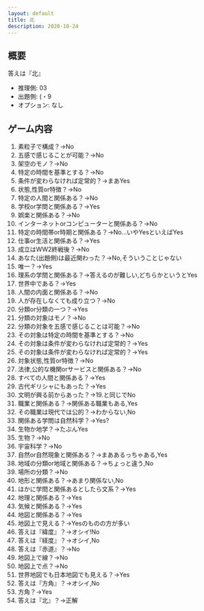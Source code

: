 ```yaml
---
layout: default
title: 北
description: 2020-10-24
---
```


## 概要

答えは『北』

- 推理側: 03
- 出題側: (・9
- オプション: なし

## ゲーム内容

1. 素粒子で構成？→No
2. 五感で感じることが可能？→No
3. 架空のモノ？→No
4. 特定の時間を基準とする？→No
5. 条件が変わらなければ定常的？→まあYes
6. 状態,性質or特徴？→No
7. 特定の人間と関係ある？→No
8. 学校or学問と関係ある？→Yes
9. 娯楽と関係ある？→No
10. インターネットorコンピューターと関係ある？→No
11. 特定の時間帯or時期と関係ある？→No…いやYesといえばYes
12. 仕事or生活と関係ある？→Yes
13. 成立はWW2終戦後？→No
14. あなた(出題側)は最近関わった？→No,そういうことじゃない
15. 唯一？→Yes
16. 理系の学問と関係ある？→答えるのが難しい,どちらかというとYes
17. 世界中である？→Yes
18. 人間の内面と関係ある？→No
19. 人が存在しなくても成り立つ？→No
20. 分類or分類の一つ？→Yes
21. 分類の対象はモノ？→No
22. 分類の対象を五感で感じることは可能？→No
23. その対象は特定の時間を基準とする？→No
24. その対象は条件が変わらなければ定常的？→Yes
25. その対象は条件が変わらなければ定常的？→Yes
26. 対象状態,性質or特徴？→No
27. 法律,公的な機関orサービスと関係ある？→No
28. すべての人間と関係ある？→Yes
29. 古代ギリシャにもあった？→Yes
30. 文明が興る前からあった？→19.と同じでNo
31. 職業と関係ある？→関係ある職業もある,Yes
32. その職業は現代では公的？→わからない,No
33. 関係ある学問は自然科学？→Yes?
34. 生物か地学？→たぶんYes
35. 生物？→No
36. 宇宙科学？→No
37. 自然or自然現象と関係ある？→まああるっちゃある,Yes
38. 地域の分類or地域と関係ある？→ちょっと違う,No
39. 場所の分類？→No
40. 地形と関係ある？→あまり関係ない,No
41. ほかに学問と関係あるとしたら文系？→Yes
42. 地理と関係ある？→Yes
43. 気候と関係ある？→Yes
44. 地図と関係ある？→Yes
45. 地図上で見える？→Yesのものの方が多い
46. 答えは『緯度』？→オシイ!No
47. 答えは『経度』？→オシイ,No
48. 答えは『赤道』？→No
49. 地図上で線？→No
50. 地図上で点？→No
51. 世界地図でも日本地図でも見える？→Yes
52. 答えは『方角』？→オシイ,No
53. 方角？→Yes
54. 答えは『北』？→正解
